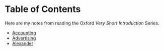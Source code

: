 # Table of Contents

Here are my notes from reading the Oxford *Very Short Introduction*
Series.

- [Accounting](accounting.md)
- [Advertising](advertising.md)
- [Alexander](alexander.md)
